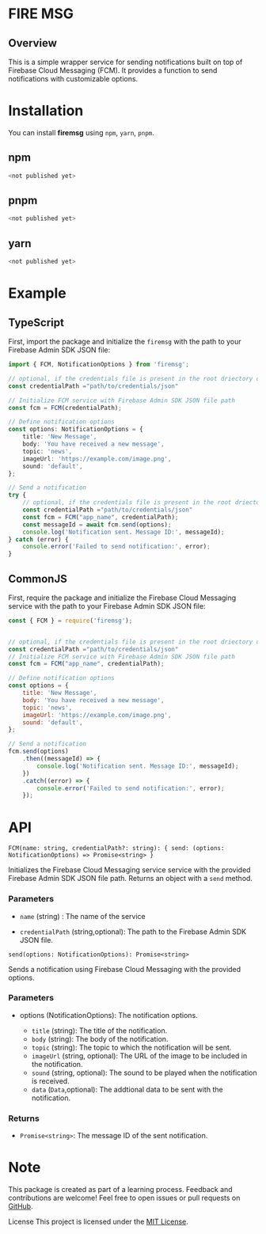# FIRE MSG

## Overview
This is a simple wrapper service for sending notifications built on top of Firebase Cloud Messaging (FCM). It provides a function to send notifications with customizable options.

# Installation 
You can install **firemsg** using `npm`, `yarn`, `pnpm`.

## npm
```sh
<not published yet>
```

## pnpm
```sh
<not published yet>
```

## yarn
```sh
<not published yet>
```

# Example 
## TypeScript
First, import the package and initialize the `firemsg` with the path to your Firebase Admin SDK JSON file:
```ts
import { FCM, NotificationOptions } from 'firemsg';

// optional, if the credentials file is present in the root driectory of the application
const credentialPath ="path/to/credentials/json"

// Initialize FCM service with Firebase Admin SDK JSON file path
const fcm = FCM(credentialPath);

// Define notification options
const options: NotificationOptions = {
    title: 'New Message',
    body: 'You have received a new message',
    topic: 'news',
    imageUrl: 'https://example.com/image.png',
    sound: 'default',
};

// Send a notification
try {
    // optional, if the credentials file is present in the root driectory of the application
    const credentialPath ="path/to/credentials/json"
    const fcm = FCM("app_name", credentialPath);
    const messageId = await fcm.send(options);
    console.log('Notification sent. Message ID:', messageId);
} catch (error) {
    console.error('Failed to send notification:', error);
}
```
## CommonJS
First, require the package and initialize the Firebase Cloud Messaging service with the path to your Firebase Admin SDK JSON file:

```js
const { FCM } = require('firemsg');


// optional, if the credentials file is present in the root driectory of the application
const credentialPath ="path/to/credentials/json"
// Initialize FCM service with Firebase Admin SDK JSON file path
const fcm = FCM("app_name", credentialPath);

// Define notification options
const options = {
    title: 'New Message',
    body: 'You have received a new message',
    topic: 'news',
    imageUrl: 'https://example.com/image.png',
    sound: 'default',
};

// Send a notification
fcm.send(options)
    .then((messageId) => {
        console.log('Notification sent. Message ID:', messageId);
    })
    .catch((error) => {
        console.error('Failed to send notification:', error);
    });
```

# API
`FCM(name: string, credentialPath?: string): { send: (options: NotificationOptions) => Promise<string> }`

Initializes the  Firebase Cloud Messaging service  service with the provided Firebase Admin SDK JSON file path. Returns an object with a `send` method.

### Parameters

* `name` (string) : The name of the service

* `credentialPath` (string,optional): The path to the Firebase Admin SDK JSON file.

`send(options: NotificationOptions): Promise<string>`

Sends a notification using Firebase Cloud Messaging with the provided options.

### Parameters

* options (NotificationOptions): The notification options.

    * `title` (string): The title of the notification.
    * `body` (string): The body of the notification.
    * `topic` (string): The topic to which the notification will be sent.
    * `imageUrl` (string, optional): The URL of the image to be included in the notification.
    * `sound` (string, optional): The sound to be played when the notification is received.
    * `data` (`Data`,optional): The addtional data to be sent with the notification.

### Returns
* `Promise<string>`: The message ID of the sent notification.

# Note
This package is created as part of a learning process. Feedback and contributions are welcome! Feel free to open issues or pull requests on [GitHub](https://github.com/PrantaDas/firemsg).

License
This project is licensed under the [MIT License](https://github.com/PrantaDas/firemsg/blob/main/LICENSE).